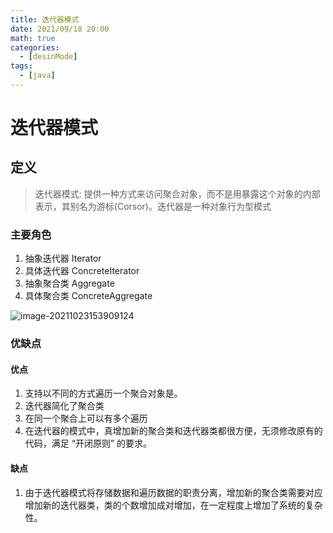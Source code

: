 ```yaml
---
title: 迭代器模式
date: 2021/09/18 20:00
math: true
categories:
  - [desinMode]
tags:
  - [java]
---
```


# 迭代器模式

## 定义

> 迭代器模式: 提供一种方式来访问聚合对象，而不是用暴露这个对象的内部表示，其别名为游标(Corsor)。迭代器是一种对象行为型模式

### 主要角色

1. 抽象迭代器 Iterator
2. 具体迭代器 ConcreteIterator
3. 抽象聚合类 Aggregate
4. 具体聚合类 ConcreteAggregate

![image-20211023153909124](https://fastly.jsdelivr.net/gh/xiaou66/picture@master/image/1634974758418image-20211023153909124.png)

### 优缺点

#### 优点

1. 支持以不同的方式遍历一个聚合对象是。
2. 迭代器简化了聚合类
3. 在同一个聚合上可以有多个遍历
4. 在迭代器的模式中，真增加新的聚合类和迭代器类都很方便，无须修改原有的代码，满足 “开闭原则” 的要求。

#### 缺点

1. 由于迭代器模式将存储数据和遍历数据的职责分离，增加新的聚合类需要对应增加新的迭代器类，类的个数增加成对增加，在一定程度上增加了系统的复杂性。

